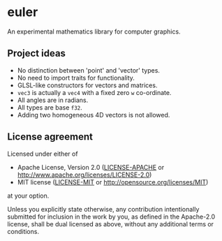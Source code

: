 # euler

An experimental mathematics library for computer graphics.

## Project ideas

 * No distinction between 'point' and 'vector' types.
 * No need to import traits for functionality.
 * GLSL-like constructors for vectors and matrices.
 * `vec3` is actually a `vec4` with a fixed zero `w` co-ordinate.
 * All angles are in radians.
 * All types are base `f32`.
 * Adding two homogeneous 4D vectors is not allowed.

## License agreement

Licensed under either of

 * Apache License, Version 2.0
   ([LICENSE-APACHE](LICENSE-APACHE) or http://www.apache.org/licenses/LICENSE-2.0)
 * MIT license
   ([LICENSE-MIT](LICENSE-MIT) or http://opensource.org/licenses/MIT)

at your option.

Unless you explicitly state otherwise, any contribution intentionally submitted
for inclusion in the work by you, as defined in the Apache-2.0 license, shall be
dual licensed as above, without any additional terms or conditions.
